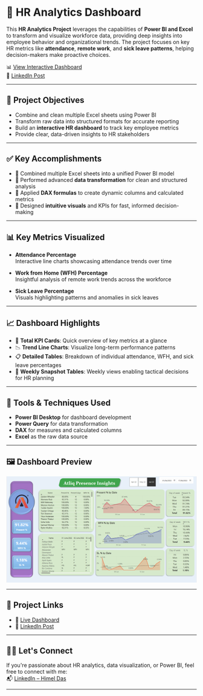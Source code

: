 # 👥 HR Analytics Dashboard

This **HR Analytics Project** leverages the capabilities of **Power BI and Excel** to transform and visualize workforce data, providing deep insights into employee behavior and organizational trends. The project focuses on key HR metrics like **attendance**, **remote work**, and **sick leave patterns**, helping decision-makers make proactive choices.

📊 [View Interactive Dashboard](https://app.powerbi.com/view?r=eyJrIjoiYjBjNDMzY2EtM2YwYy00MWIyLTk0NjAtYzdhZDc2NDJkZDZlIiwidCI6ImM2ZTU0OWIzLTVmNDUtNDAzMi1hYWU5LWQ0MjQ0ZGM1YjJjNCJ9)  
🔗 [LinkedIn Post](https://www.linkedin.com/feed/update/urn:li:activity:7094345504221757440/)

---

## 🎯 Project Objectives

- Combine and clean multiple Excel sheets using Power BI
- Transform raw data into structured formats for accurate reporting
- Build an **interactive HR dashboard** to track key employee metrics
- Provide clear, data-driven insights to HR stakeholders

---

## ✅ Key Accomplishments

- 📌 Combined multiple Excel sheets into a unified Power BI model
- 🔧 Performed advanced **data transformation** for clean and structured analysis
- 🧠 Applied **DAX formulas** to create dynamic columns and calculated metrics
- 🧩 Designed **intuitive visuals** and KPIs for fast, informed decision-making

---

## 📊 Key Metrics Visualized

- **Attendance Percentage**  
  Interactive line charts showcasing attendance trends over time

- **Work from Home (WFH) Percentage**  
  Insightful analysis of remote work trends across the workforce

- **Sick Leave Percentage**  
  Visuals highlighting patterns and anomalies in sick leaves

---

## 📈 Dashboard Highlights

- 🧾 **Total KPI Cards**: Quick overview of key metrics at a glance
- 📉 **Trend Line Charts**: Visualize long-term performance patterns
- 📋 **Detailed Tables**: Breakdown of individual attendance, WFH, and sick leave percentages
- 📅 **Weekly Snapshot Tables**: Weekly views enabling tactical decisions for HR planning

---

## 🧠 Tools & Techniques Used

- **Power BI Desktop** for dashboard development
- **Power Query** for data transformation
- **DAX** for measures and calculated columns
- **Excel** as the raw data source

---

## 🖼️ Dashboard Preview

![HR Dashboard Preview](HR_analytics_dashboard.png)

---

## 📎 Project Links

- 🔗 [Live Dashboard](https://app.powerbi.com/view?r=eyJrIjoiYjBjNDMzY2EtM2YwYy00MWIyLTk0NjAtYzdhZDc2NDJkZDZlIiwidCI6ImM2ZTU0OWIzLTVmNDUtNDAzMi1hYWU5LWQ0MjQ0ZGM1YjJjNCJ9)
- 🔗 [LinkedIn Post](https://www.linkedin.com/feed/update/urn:li:activity:7094345504221757440/)

---

## 🙋‍♂️ Let's Connect

If you're passionate about HR analytics, data visualization, or Power BI, feel free to connect with me:  
📬 [LinkedIn – Himel Das](https://www.linkedin.com/in/dashimel/)

---
